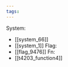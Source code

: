 ```yaml
---
tags:
---
```

System:
- [[system_66]]
- [[system_1]]
Flag:
- [[flag_9476]]
Fn:
- [[t4203_function4]]
